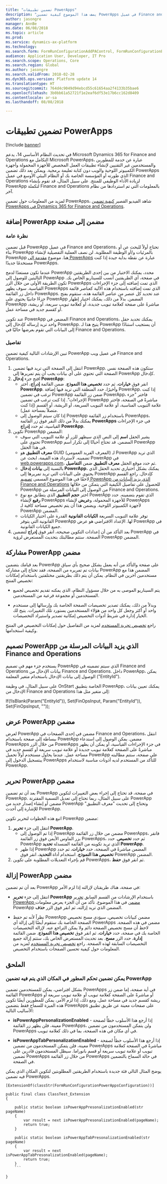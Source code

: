 ```yaml
---
title: "تضمين تطبيقات PowerApps"
description: "يصف هذا الموضوع كيفية تضمين PowerApps في عميل Finance and Operations لزيادة الأداء الوظيفي للمنتج."
author: jasongre
manager: AnnBe
ms.date: 06/08/2018
ms.topic: article
ms.prod: 
ms.service: dynamics-ax-platform
ms.technology: 
ms.search.form: FormRunConfigurationAddPAControl, FormRunConfigurationEditPAControl
audience: Application User, Developer, IT Pro
ms.search.scope: Operations, Core
ms.search.region: Global
ms.author: jasongre
ms.search.validFrom: 2018-02-28
ms.dyn365.ops.version: Platform update 14
ms.translationtype: HT
ms.sourcegitcommit: 764d4c9049d94ebcd55c61654aa2f4133b35bae6
ms.openlocfilehash: 3b0bb61a52721f1e2eaf6df53e17b6cc162d8409
ms.contentlocale: ar-sa
ms.lasthandoff: 08/08/2018

---
```


# <a name="embed-powerapps-apps"></a>تضمين تطبيقات PowerApps

[!include [banner](../includes/banner.md)]

في تحديث النظام الأساسي 14، يدعم Microsoft Dynamics 365 for Finance and Operations التكامل مع Microsoft PowerApps، عبارة عن خدمة للمطورين والمستخدمين غير التقنيين لإنشاء تطبيقات العمل المخصص للأجهزة المحمولة وأجهزة الكمبيوتر اللوحية والويب دون كتابة تعليمة برمجية. ويمكن بعد ذلك تضمين PowerApps الذي طورته أو المؤسسة الخاصة بك أو النظام البيئي الأوسع في عميل Finance and Operations لزيادة الأداء الوظيفي للمنتج. على سبيل المثال، قد تقوم بإنشاء PowerApp لتكملة Finance and Operations بالمعلومات التي تم استردادها من نظام آخر. 

لمزيد من المعلومات حول تضمين PowerApps، شاهد الفيديو القصير [كيفية تضمين PowerApps في Dynamics 365 for Finance and Operations](https://www.youtube.com/watch?v=x3qyA1bH-NY).

## <a name="adding-an-embedded-powerapp-to-a-page"></a>إضافة PowerApp مضمن إلى صفحة
### <a name="overview"></a>نظرة عامة
قبل تضمين PowerApp في عميل Finance and Operations، تحتاج أولاً للبحث عن أو بناء PowerApp بالمرئيات و/أو الوظيفة المطلوبة. لن نصف العملية التفصيلية لإنشاء PowerApp هنا. موضوع [مقدمة إلى PowerApps](https://docs.microsoft.com/en-us/powerapps/getting-started) عبارة عن نقطة بداية جيدة إذا كنت مستخدمًا جديدًا PowerApps.

عندما تكون مستعدًا لدمج PowerApp محدد، يمكنك الاختيار من بين إحدى الطريقتين التاليتين للوصول إلى PowerApp في صفحة، أي الطريقتين أنسب للسيناريو الخاص بك. تكون الطريقة الأولى من خلال الزر PowerApps الذي تمت إضافته إلى جزء الإجراءات القياسية. سوف يظهر PowerApps الذي تمت إضافته باستخدام هذه الآلية كعناصر قائمة داخل زر القائمة PowerApps. عند تحديد كل عنصر من عناصر القائمة هذه، ستقوم بفتح جزءًا جانبيًا يحتوي على PowerApp المضمن. بدلاً من ذلك، يمكنك اختيار إظهار PowerApp مباشرةً على صفحة كعلامة تبويب جديدة، أو كعلامة تبويب سريعة، أو ريشة، أو كقسم جديد في مساحة عمل. 

عند تكوين PowerApp المضمن في Finance and Operations، يمكنك تحديد حقل واحد تريد إرساله كإدخال إلى PowerApp. يتيح هذا لـ PowerApp أن يستجيب استنادًا إلى البيانات التي تقوم بعرضها حاليًا في Finance and Operations.  

### <a name="details"></a>تفاصيل
تبين الإرشادات التالية كيفية تضمين PowerApp في عميل ويب Finance and Operations.  

1. انتقل إلى الصفحة التي تريد فيها تضمين PowerApp. ستكون هذه الصفحة نفس الصفحة التي تحتوي على أي بيانات يجب أن يتم تمريرها إلى PowerApp كإدخال.  
2. افتح جزء **إدخال PowerApp**:
   - انقر فوق **خيارات**، ثم حدد **تخصيص هذا النموذج**. ضمن القائمة **إدراج**، اختر **PowerApp**. وأخيرًا، حدد المنطقة التي تريد فيها إضافة PowerApp. إذا كنت ترغب في تضمين PowerApp ضمن زر القائمة PowerApp، فاختر "جزء الإجراءات". إذا كنت ترغب في تضمين PowerApp مباشرةً في الصفحة، فاختر علامة التبويب المناسبة، أو علامة التبويب السريعة، أو الريشة، أو القسم (إذا كنت متصلاً بمساحة عمل).   
   - إذا كان سيتم الوصول إلى PowerApp باستخدام زر القائمة PowerApps، يمكنك بدلاً من ذلك النقر فوق زر القائمة **PowerApps** في جزء الإجراءات القياسية، ثم حدد **إدراج PowerApp**.  
3. تكوين PowerApp المضمن:
   - يشير الحقل **اسم** إلى النص الذي سيظهر للزر أو علامة التبويب التي سوف تحتوي على PowerApp المضمن. قد تحتاج أحيانًا إلى تكرار اسم PowerApp في هذا الحقل.  
   - **معرف التطبيق** هو GUID (المعرف الفريد العمومي) لـ PowerApp الذي تريد تضمينه. لاسترداد هذه القيمة، ابحث عن PowerApp في [web.powerapps.com](https://web.powerapps.com)، ثم حدد موقع الحقل **معرف التطبيق** ضمن **التفاصيل**.  
   - بالنسبة إلى **بيانات إدخال PowerApp**، يمكنك بشكل اختياري تحديد الحقل الذي يحتوي على البيانات التي تريد تمريرها إلى PowerApp كإدخال. راجع القسم لاحقًا في هذا الموضوع المسمى [تصميم PowerApp الذي يزيد البيانات من Finance and Operations](#building-a-powerapp-that-leverages-data-sent-from-finance-and-operations) للحصول على تفاصيل الكيفية التي يتمكن من خلالها PowerApp من الوصول إلى البيانات المرسلة من Finance and Operations.  
   - اختر **حجم التطبيق** الذي يتطابق مع نوع PowerApp الذي تقوم بتضمينه. حدد **رفيع** لإنشاء PowerApps للأجهزة المحمولة، و**عريض** لإنشاء PowerApps لأجهزة الكمبيوتر اللوحية. ويضمن هذا أن يتم تخصيص مساحة كافية لـ PowerApp المضمن.
   - توفر علامة التبويب السريعة **الكيانات القانونية** القدرة على اختيار الكيانات القانونية التي يتوفر PowerApp لها. الإعداد الافتراضي هو عرض PowerApp في جميع الكيانات القانونية.  
4. بعد التأكد من أن إعدادات التكوين صحيحة، انقر فوق **إدراج** لتضمين PowerApp في الصفحة. ستتم مطالبتك بتحديث المستعرض لرؤية PowerApp المضمن. 

## <a name="sharing-an-embedded-powerapp"></a>مشاركة PowerApp مضمن
بعد قيامك بتضمين PowerApp على صفحة والتأكد من أنه يعمل بشكل صحيح بأي سياق بيانات تم تمريره من الصفحة، فقد تحتاج إلى مشاركة PowerApp المضمن هذا مع مستخدمين آخرين في النظام. يمكن أن يتم ذلك بطريقتين مختلفتين باستخدام إمكانات تخصيص المنتج:

- يتم السيناريو الموصى به من خلال مسؤول النظام، الذي يمكنه تقديم تخصيص لجميع المستخدمين أو مجموعة فرعية من المستخدمين. 

- وبدلاً من ذلك، يمكنك تصدير تخصيصات الصفحة الخاصة بك وإرسالها إلى مستخدم واحد أو أكثر وجعل كل واحد من هؤلاء المستخدمين يستورد تلك التغييرات. يتيح لك الخيار إدارة في شريط أدوات التخصيص إمكانية تصدير واستيراد التخصيصات.

راجع [تخصيص تجربة المستخدم](personalize-user-experience.md) لمزيد من التفاصيل حول إمكانات التخصيص في المنتج وكيفية استخدامها.

## <a name="building-a-powerapp-that-leverages-data-sent-from-finance-and-operations"></a>تصميم PowerApp الذي يزيد البيانات المرسلة من Finance and Operations
يستخدم جزء مهم في تصميم PowerApp الذي سيتم تضمينه في Finance and Operations بيانات الإدخال من Finance and Operations. داخل PowerApp، يمكن الوصول إلى بيانات الإدخال باستخدام متغير المعلمة ("EntityId").  

على سبيل المثال، في وظيفة OnStart الخاصة بتطبيق PowerApp، يمكنك تعيين بيانات الإدخال من Finance and Operations إلى متغير مثل هذا:

If(!IsBlank(Param("EntityId")), Set(FinOpsInput, Param("EntityId")), Set(FinOpsInput, "")); 

## <a name="viewing-an-embedded-powerapp"></a>عرض PowerApp مضمن
لعرض PowerApp مضمن في إحدى الصفحات في Finance and Operations، انتقل ببساطة إلى صفحة باستخدام PowerApp مضمن. يمكن الوصول إلى استدعاء PowerApps من خلال الزر PowerApps في جزء الإجراءات القياسية، أو يمكن أن يظهر مباشرةً على الصفحة كعلامة تبويب جديدة أو علامة تبويب سريعة أو كقسم جديد في مساحة عمل. عندما يحاول مستخدم أولاً تحميل PowerApp على صفحة، ستتم مطالبته يبتسجيل الدخول إلى PowerApps للتأكد من المستخدم لديه أذونات مناسبة لاستخدام PowerApp.   

## <a name="editing-an-embedded-powerapp"></a>تحرير PowerApp مضمن
بعد أن تم تضمين PowerApp في صفحة، قد تحتاج إلى إجراء بعض التغييرات لتكوين PowerApp. على سبيل المثال، ربما تحتاج إلى تعديل التسمية المقترنة PowerApp مضمن أو إنشاء إصدار جديد من PowerApp وتحتاج إلى تحديث "معرف التطبيق" للإشارة إلى أحدث PowerApp. 

اتبع هذه الخطوات لتحرير تكوين PowerApp مضمن:
1. انتقل إلى جزء **تحرير PowerApp**. 
   - إذا تم الوصول إلى PowerApp مضمن من خلال زر القائمة PowerApps، فانقر بزر الماوس الأيمن فوق زر القائمة PowerApps، ثم حدد **تخصيص**. حدد PowerApp الذي تريد تكوينه من القائمة المنسدلة **تحديد PowerApp**.  
   - إذا ظهر PowerApp المضمن مباشرةً في الصفحة، حدد **خيارات**، ثم حدد **تخصيص هذا النموذج**. استخدام أداة **التحديد**، انقر فوق PowerApp المضمن.  
2. قم بإجراء التعديلات المطلوبة على تكوين PowerApps، ثم انقر فوق **حفظ**.  

## <a name="removing-an-embedded-powerapp"></a>إزالة PowerApp مضمن
بعد أن تم تضمين PowerApp في صفحة، هناك طريقتان لإزالته إذا لزم الأمر: 

- انتقل إلى جزء **تحرير PowerApp** باستخدام الإرشادات من القسم السابق [تحرير PowerApp مضمن](#editing-an-embedded-powerapp) في هذا الموضوع. تأكد من أن الجزء يعرض معلومات PowerApp المضمن الذي تريد إزالته، ثم انقر فوق الزر **حذف**. 

- نظراً لأنه تم حفظ PowerApp مضمن كبيانات تخصيص، سيؤدي مسح تخصيص الصفحة الخاصة بك ستقوم أيضًا إلى إزالة أي PowerApps مضمن في هذه الصفحة. لاحظ أن مسح تخصيص الصفحة دائم ولا يمكن التراجع عنه. لإزالة التخصيصات الخاصة بك في صفحة، حدد **خيارات**، ثم انقر فوق **تخصيص هذا النموذج**. ضمن القائمة **إدارة**، حدد الزر **مسح**. بعد تحديث المستعرض الخاص بك، ستتم إزالة جميع التخصيصات السابقة لهذه الصفحة. راجع [تخصيص تجربة المستخدم](personalize-user-experience.md) لمزيد من المعلومات حول كيفية تحسين الصفحات باستخدام التخصيص.  

## <a name="appendix"></a>الملحق 
### <a name="developer-control-over-where-a-powerapp-can-be-embedded"></a>يمكن تضمين تحكم المطور في المكان الذي يتم فيه تضمين PowerApp
بشكل افتراضي، يمكن للمستخدمين تضمين PowerApps في أية صفحة، إما ضمن زر القائمة PowerApps أو مباشرةً على الصفحة كعلامة تبويب أو علامة تبويب سريعة أو ريشة كقسم جديد في مساحة عمل. ومع ذلك، إذا لزم الأمر، يمكن للمطورين أيضًا تكوين هذه الميزة للسماح فقط بتضمين PowerApps على صفحات معينة عن طريق تطبيق الأساليب التالية: 

- **isPowerAppPersonalizationEnabled** - إذا أرجع هذا الأسلوب خطأً لصفحة معينة، فلن يظهر زر القائمة PowerApps، ولن يتمكن المستخدمون من تضمين PowerApps في أي مكان في هذه الصفحة، بما في ذلك كعلامة تبويب. 

- **isPowerAppTabPersonalizationEnabled** - إذا أرجع هذا الأسلوب خطأً لصفحة معينة، فلن يتمكن المستخدمون من تضمين PowerApps مباشرةً في الصفحة كعلامة تبويب أو علامة تبويب سريعة أو قسم بانوراما. سيظل المستخدمون قادرين على تضمين PowerApps من خلال زر القائمة PowerApps في حالة السماح بالتضمين في الصفحة.  

يوضح المثال التالي فئة جديدة باستخدام الطريقتين المطلوبتين لتكوين المكان الذي يمكن فيه تضمين PowerApps.  

```
[ExtensionOf(classStr(FormRunConfigurationPowerAppsConfiguration))]

public final class ClassTest_Extension
{

    public static boolean isPowerAppPresonalizationEnabled(str pageName)
    {
        var result = next isPowerAppPresonalizationEnabled(pageName);
        return true;
    }

    public static boolean isPowerAppTabPresonalizationEnabled(str pageName)   
    {
        var result = next isPowerAppTabPresonalizationEnabled(pageName);
        return true;
    }
    ```

}



